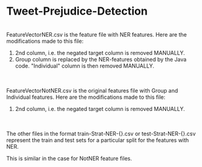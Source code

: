 # Tweet-Prejudice-Detection

<br>
FeatureVectorNER.csv is the feature file with NER features.
Here are the modifications made to this file:
<ol>
	<li>2nd column, i.e. the negated target column is removed MANUALLY.</li>
<li>Group column is replaced by the NER-features obtained by the Java code.
	"Individual"  column is then removed MANUALLY.</li>
	

</ol>

</br>

<br>
FeatureVectorNotNER.csv is the original features file with Group and Individual features.
Here are the modifications made to this file:
<ol>
	<li>2nd column, i.e. the negated target column is removed MANUALLY.
	</li>


</ol>

</br>

<br>
The other files in the format train-Strat-NER-{}.csv or test-Strat-NER-{}.csv
represent the train and test sets for a particular split for the features with NER.

This is similar in the case for NotNER feature files.
</br>